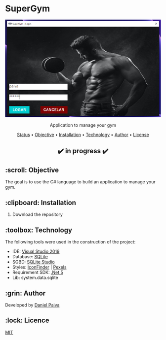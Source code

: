 <h1>SuperGym</h1>

<p align="center">
  <a href="#">
    <img src="screen/superGym_login.png" width="600" alt="SuperGym">
  </a>
</p>
<p align="center">
    Application to manage your gym
</p>

<p align="center">
 <a href="#status">Status</a> • 
 <a href="#objective">Objective</a> •
 <a href="#installation">Installation</a> • 
 <a href="#technology">Technology</a> • 
 <a href="#author">Author</a> • 
 <a href="#licence">License</a>
</p>

<h2 align="center" id=status> 
	✔️ in progress ✔️
</h2>

<h2 id=objective>:scroll: Objective</h2>

The goal is to use the C# language to build an application to manage your gym.

<h2 id=installation>:clipboard: Installation</h2>

1. Download the repository

<h2 id=technology>:toolbox: Technology</h2>
The following tools were used in the construction of the project:

- IDE: <a href="https://visualstudio.microsoft.com/pt-br/vs/">Visual Studio 2019</a>
- Database: <a href="https://www.sqlite.org/index.html">SQLite</a>
- SGBD: <a href="https://go.microsoft.com/fwlink/?linkid=2163435">SQLite Studio</a>
- Styles: <a href="https://www.iconfinder.com/">IconFinder</a> | <a href="https://www.pexels.com/pt-br/">Pexels</a>
- Requirement SDK: <a href="https://dotnet.microsoft.com/download/dotnet/5.0">.Net 5</a>
- Lib: system.data.sqlite

<h2 id=author>:grin: Author</h2>
Developed by <a href="https://www.linkedin.com/in/danhpaiva/">Daniel Paiva</a>

<h2 id=licence>:lock: Licence</h2>
<a href="https://github.com/danhpaiva/superGym-chsarp/blob/main/LICENSE" target="_blank">MIT</a>
